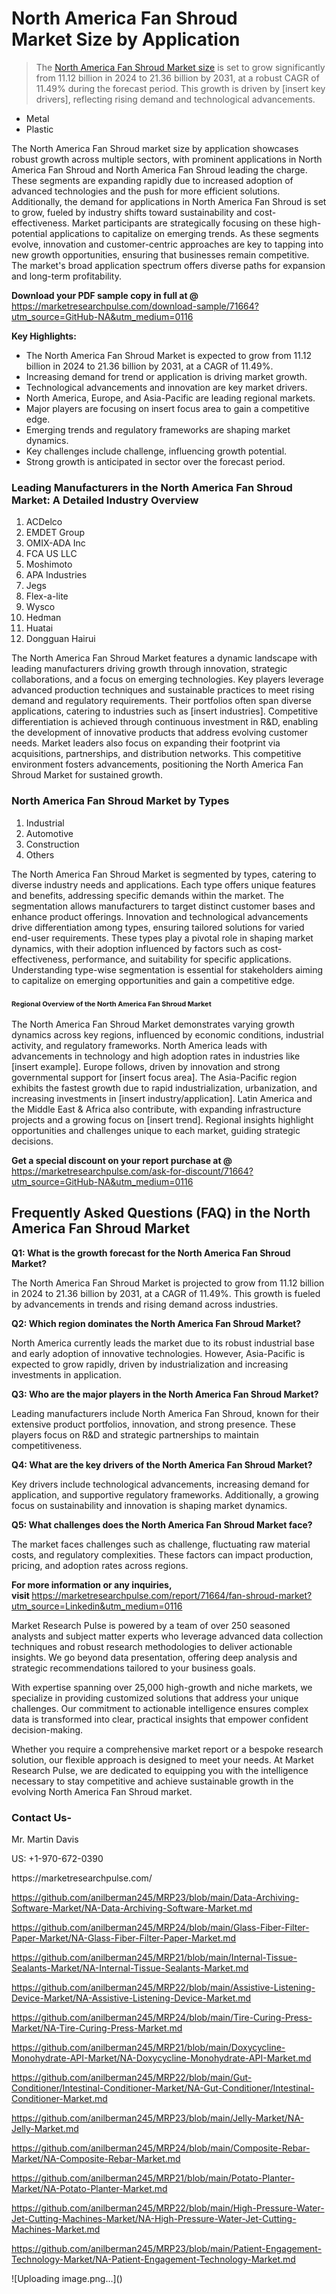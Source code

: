 <h1>North America Fan Shroud Market&nbsp;Size by Application</h1><blockquote><p>The <a href="https://marketresearchpulse.com/download-sample/71664?utm_source=GitHub-NA&amp;utm_medium=0116">North America Fan Shroud Market size</a> is set to grow significantly from 11.12 billion in 2024 to 21.36 billion by 2031, at a robust CAGR of 11.49% during the forecast period. This growth is driven by [insert key drivers], reflecting rising demand and technological advancements.</p></blockquote><ul><li>Metal <li> Plastic</li></ul><p>The North America Fan Shroud market size by application showcases robust growth across multiple sectors, with prominent applications in North America Fan Shroud and North America Fan Shroud leading the charge. These segments are expanding rapidly due to increased adoption of advanced technologies and the push for more efficient solutions. Additionally, the demand for applications in North America Fan Shroud is set to grow, fueled by industry shifts toward sustainability and cost-effectiveness. Market participants are strategically focusing on these high-potential applications to capitalize on emerging trends. As these segments evolve, innovation and customer-centric approaches are key to tapping into new growth opportunities, ensuring that businesses remain competitive. The market's broad application spectrum offers diverse paths for expansion and long-term profitability.</p><p><strong>Download your PDF sample copy in full at @ </strong><a href="https://marketresearchpulse.com/download-sample/71664?utm_source=GitHub-NA&amp;utm_medium=0116">https://marketresearchpulse.com/download-sample/71664?utm_source=GitHub-NA&amp;utm_medium=0116</a></p><p><strong>Key Highlights: </strong></p><ul><li>The North America Fan Shroud Market is expected to grow from 11.12 billion in 2024 to 21.36 billion by 2031, at a CAGR of 11.49%.</li><li>Increasing demand for trend or application is driving market growth.</li><li>Technological advancements and innovation are key market drivers.</li><li>North America, Europe, and Asia-Pacific are leading regional markets.</li><li>Major players are focusing on insert focus area to gain a competitive edge.</li><li>Emerging trends and regulatory frameworks are shaping market dynamics.</li><li>Key challenges include challenge, influencing growth potential.</li><li>Strong growth is anticipated in sector over the forecast period.</li></ul><h3>Leading Manufacturers in the North America Fan Shroud Market: A Detailed Industry Overview</h3><ol><li>ACDelco</li><li>EMDET Group</li><li>OMIX-ADA Inc</li><li>FCA US LLC</li><li>Moshimoto</li><li>APA Industries</li><li>Jegs</li><li>Flex-a-lite</li><li>Wysco</li><li>Hedman</li><li>Huatai</li><li>Dongguan Hairui</li></ol><div class="flex max-w-full flex-col flex-grow"><div class="min-h-8 text-message flex w-full flex-col items-end gap-2 whitespace-normal break-words [.text-message+&amp;]:mt-5" dir="auto" data-message-author-role="assistant" data-message-id="fd8432e4-4910-450d-b182-61b7bfb0a01f" data-message-model-slug="gpt-4o"><div class="flex w-full flex-col gap-1 empty:hidden first:pt-[3px]"><div class="markdown prose w-full break-words dark:prose-invert light"><p>The North America Fan Shroud Market features a dynamic landscape with leading manufacturers driving growth through innovation, strategic collaborations, and a focus on emerging technologies. Key players leverage advanced production techniques and sustainable practices to meet rising demand and regulatory requirements. Their portfolios often span diverse applications, catering to industries such as [insert industries]. Competitive differentiation is achieved through continuous investment in R&amp;D, enabling the development of innovative products that address evolving customer needs. Market leaders also focus on expanding their footprint via acquisitions, partnerships, and distribution networks. This competitive environment fosters advancements, positioning the North America Fan Shroud Market for sustained growth.</p></div></div></div></div><h3>North America Fan Shroud Market by Types</h3><ol><li>Industrial <li> Automotive <li> Construction <li> Others</li></ol><div class="flex max-w-full flex-col flex-grow"><div class="min-h-8 text-message flex w-full flex-col items-end gap-2 whitespace-normal break-words [.text-message+&amp;]:mt-5" dir="auto" data-message-author-role="assistant" data-message-id="084470be-0bb7-4664-bddf-5156b4f41249" data-message-model-slug="gpt-4o-mini"><div class="flex w-full flex-col gap-1 empty:hidden first:pt-[3px]"><div class="markdown prose w-full break-words dark:prose-invert light"><p>The North America Fan Shroud Market is segmented by types, catering to diverse industry needs and applications. Each type offers unique features and benefits, addressing specific demands within the market. The segmentation allows manufacturers to target distinct customer bases and enhance product offerings. Innovation and technological advancements drive differentiation among types, ensuring tailored solutions for varied end-user requirements. These types play a pivotal role in shaping market dynamics, with their adoption influenced by factors such as cost-effectiveness, performance, and suitability for specific applications. Understanding type-wise segmentation is essential for stakeholders aiming to capitalize on emerging opportunities and gain a competitive edge.</p></div></div></div></div><h3><span style="font-size: 11px;">Regional Overview of the North America Fan Shroud Market</span></h3><div class="flex max-w-full flex-col flex-grow"><div class="min-h-8 text-message flex w-full flex-col items-end gap-2 whitespace-normal break-words [.text-message+&amp;]:mt-5" dir="auto" data-message-author-role="assistant" data-message-id="e9038762-ce64-4e30-91c9-9bd413514231" data-message-model-slug="gpt-4o-mini"><div class="flex w-full flex-col gap-1 empty:hidden first:pt-[3px]"><div class="markdown prose w-full break-words dark:prose-invert light"><p>The North America Fan Shroud Market demonstrates varying growth dynamics across key regions, influenced by economic conditions, industrial activity, and regulatory frameworks. North America leads with advancements in technology and high adoption rates in industries like [insert example]. Europe follows, driven by innovation and strong governmental support for [insert focus area]. The Asia-Pacific region exhibits the fastest growth due to rapid industrialization, urbanization, and increasing investments in [insert industry/application]. Latin America and the Middle East &amp; Africa also contribute, with expanding infrastructure projects and a growing focus on [insert trend]. Regional insights highlight opportunities and challenges unique to each market, guiding strategic decisions.</p></div></div></div></div><p><strong>Get a special discount on your report purchase at @ </strong><a href="https://marketresearchpulse.com/ask-for-discount/71664?utm_source=GitHub-NA&amp;utm_medium=0116">https://marketresearchpulse.com/ask-for-discount/71664?utm_source=GitHub-NA&amp;utm_medium=0116</a></p><h2>Frequently Asked Questions (FAQ) in the North America Fan Shroud Market</h2><p><strong>Q1: What is the growth forecast for the North America Fan Shroud Market?</strong></p><p>The North America Fan Shroud Market is projected to grow from 11.12 billion in 2024 to 21.36 billion by 2031, at a CAGR of 11.49%. This growth is fueled by advancements in trends and rising demand across industries.</p><p><strong>Q2: Which region dominates the North America Fan Shroud Market?</strong></p><p>North America currently leads the market due to its robust industrial base and early adoption of innovative technologies. However, Asia-Pacific is expected to grow rapidly, driven by industrialization and increasing investments in application.</p><p><strong>Q3: Who are the major players in the North America Fan Shroud Market?</strong></p><p>Leading manufacturers include North America Fan Shroud, known for their extensive product portfolios, innovation, and strong presence. These players focus on R&amp;D and strategic partnerships to maintain competitiveness.</p><p><strong>Q4: What are the key drivers of the North America Fan Shroud Market?</strong></p><p>Key drivers include technological advancements, increasing demand for application, and supportive regulatory frameworks. Additionally, a growing focus on sustainability and innovation is shaping market dynamics.</p><p><strong>Q5: What challenges does the North America Fan Shroud Market face?</strong></p><p>The market faces challenges such as challenge, fluctuating raw material costs, and regulatory complexities. These factors can impact production, pricing, and adoption rates across regions.</p><p><strong>For more information or any inquiries, visit&nbsp;</strong><a href="https://marketresearchpulse.com/report/71664/fan-shroud-market?utm_source=Linkedin&utm_medium=0116">https://marketresearchpulse.com/report/71664/fan-shroud-market?utm_source=Linkedin&utm_medium=0116</a></p><p>Market Research Pulse is powered by a team of over 250 seasoned analysts and subject matter experts who leverage advanced data collection techniques and robust research methodologies to deliver actionable insights. We go beyond data presentation, offering deep analysis and strategic recommendations tailored to your business goals.</p><p>With expertise spanning over 25,000 high-growth and niche markets, we specialize in providing customized solutions that address your unique challenges. Our commitment to actionable intelligence ensures complex data is transformed into clear, practical insights that empower confident decision-making.</p><p>Whether you require a comprehensive market report or a bespoke research solution, our flexible approach is designed to meet your needs. At Market Research Pulse, we are dedicated to equipping you with the intelligence necessary to stay competitive and achieve sustainable growth in the evolving North America Fan Shroud market.</p><h3><strong>Contact Us-</strong></h3><p>Mr. Martin Davis</p><p>US: +1-970-672-0390</p><p>https://marketresearchpulse.com/</p><p><a href="https://github.com/anilberman245/MRP23/blob/main/Data-Archiving-Software-Market/NA-Data-Archiving-Software-Market.md">https://github.com/anilberman245/MRP23/blob/main/Data-Archiving-Software-Market/NA-Data-Archiving-Software-Market.md</a></p><p><a href="https://github.com/anilberman245/MRP24/blob/main/Glass-Fiber-Filter-Paper-Market/NA-Glass-Fiber-Filter-Paper-Market.md">https://github.com/anilberman245/MRP24/blob/main/Glass-Fiber-Filter-Paper-Market/NA-Glass-Fiber-Filter-Paper-Market.md</a></p><p><a href="https://github.com/anilberman245/MRP21/blob/main/Internal-Tissue-Sealants-Market/NA-Internal-Tissue-Sealants-Market.md">https://github.com/anilberman245/MRP21/blob/main/Internal-Tissue-Sealants-Market/NA-Internal-Tissue-Sealants-Market.md</a></p><p><a href="https://github.com/anilberman245/MRP22/blob/main/Assistive-Listening-Device-Market/NA-Assistive-Listening-Device-Market.md">https://github.com/anilberman245/MRP22/blob/main/Assistive-Listening-Device-Market/NA-Assistive-Listening-Device-Market.md</a></p><p><a href="https://github.com/anilberman245/MRP24/blob/main/Tire-Curing-Press-Market/NA-Tire-Curing-Press-Market.md">https://github.com/anilberman245/MRP24/blob/main/Tire-Curing-Press-Market/NA-Tire-Curing-Press-Market.md</a></p><p><a href="https://github.com/anilberman245/MRP21/blob/main/Doxycycline-Monohydrate-API-Market/NA-Doxycycline-Monohydrate-API-Market.md">https://github.com/anilberman245/MRP21/blob/main/Doxycycline-Monohydrate-API-Market/NA-Doxycycline-Monohydrate-API-Market.md</a></p><p><a href="https://github.com/anilberman245/MRP22/blob/main/Gut-Conditioner/Intestinal-Conditioner-Market/NA-Gut-Conditioner/Intestinal-Conditioner-Market.md">https://github.com/anilberman245/MRP22/blob/main/Gut-Conditioner/Intestinal-Conditioner-Market/NA-Gut-Conditioner/Intestinal-Conditioner-Market.md</a></p><p><a href="https://github.com/anilberman245/MRP23/blob/main/Jelly-Market/NA-Jelly-Market.md">https://github.com/anilberman245/MRP23/blob/main/Jelly-Market/NA-Jelly-Market.md</a></p><p><a href="https://github.com/anilberman245/MRP24/blob/main/Composite-Rebar-Market/NA-Composite-Rebar-Market.md">https://github.com/anilberman245/MRP24/blob/main/Composite-Rebar-Market/NA-Composite-Rebar-Market.md</a></p><p><a href="https://github.com/anilberman245/MRP21/blob/main/Potato-Planter-Market/NA-Potato-Planter-Market.md">https://github.com/anilberman245/MRP21/blob/main/Potato-Planter-Market/NA-Potato-Planter-Market.md</a></p><p><a href="https://github.com/anilberman245/MRP22/blob/main/High-Pressure-Water-Jet-Cutting-Machines-Market/NA-High-Pressure-Water-Jet-Cutting-Machines-Market.md">https://github.com/anilberman245/MRP22/blob/main/High-Pressure-Water-Jet-Cutting-Machines-Market/NA-High-Pressure-Water-Jet-Cutting-Machines-Market.md</a></p><p><a href="https://github.com/anilberman245/MRP23/blob/main/Patient-Engagement-Technology-Market/NA-Patient-Engagement-Technology-Market.md">https://github.com/anilberman245/MRP23/blob/main/Patient-Engagement-Technology-Market/NA-Patient-Engagement-Technology-Market.md</a></p>
![Uploading image.png…]()
